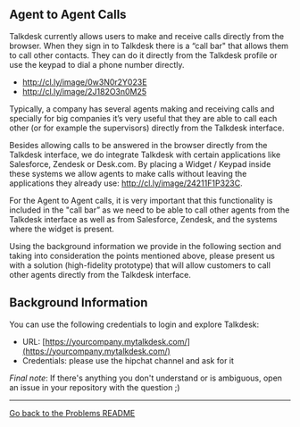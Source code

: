 ## Agent to Agent Calls

Talkdesk currently allows users to make and receive calls directly from the browser. When they sign in to Talkdesk there is a “call bar" that allows them to call other contacts. They can do it directly from the Talkdesk profile or use the keypad to dial a phone number directly.

- http://cl.ly/image/0w3N0r2Y023E
- http://cl.ly/image/2J182O3n0M25

Typically, a company has several agents making and receiving calls and specially for big companies it’s very useful that they are able to call each other (or for example the supervisors) directly from the Talkdesk interface.

Besides allowing calls to be answered in the browser directly from the Talkdesk interface, we do integrate Talkdesk with certain applications like Salesforce, Zendesk or Desk.com. By placing a Widget / Keypad inside these systems we allow agents to make calls without leaving the applications they already use: http://cl.ly/image/24211F1P323C.

For the Agent to Agent calls, it is very important that this functionality is included in the "call bar” as we need to be able to call other agents from the Talkdesk interface as well as from Salesforce, Zendesk, and the systems where the widget is present.

Using the background information we provide in the following section and taking into consideration the points mentioned above, please present us with a solution (high-fidelity prototype) that will allow customers to call other agents directly from the Talkdesk interface. 

## Background Information

You can use the following credentials to login and explore Talkdesk:

- URL: [https://yourcompany.mytalkdesk.com/](https://yourcompany.mytalkdesk.com/)
- Credentials: please use the hipchat channel and ask for it

*Final note*: If there's anything you don't understand or is ambiguous, open an issue in your repository with the question ;) 

---

[Go back to the Problems README](README.md)
